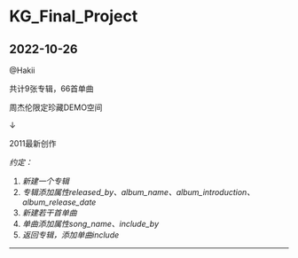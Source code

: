 # KG_Final_Project

## 2022-10-26

@Hakii

共计9张专辑，66首单曲

周杰伦限定珍藏DEMO空间

$\downarrow$

2011最新创作



*约定：*

1. *新建一个专辑*
2. *专辑添加属性released_by、album_name、album_introduction、album_release_date*
3. *新建若干首单曲*
4. *单曲添加属性song_name、include_by*
5. *返回专辑，添加单曲include*

---

